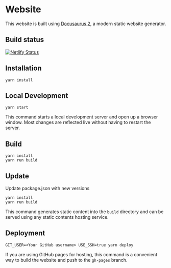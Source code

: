 # Website

This website is built using [Docusaurus 2](https://v2.docusaurus.io/), a modern static website generator.

## Build status
[![Netlify Status](https://api.netlify.com/api/v1/badges/7d952783-debe-4cca-bdd5-1a468f32baed/deploy-status)](https://app.netlify.com/sites/pensive-darwin-90a9ff/deploys)

## Installation

```console
yarn install 
```

## Local Development

```console
yarn start
```

This command starts a local development server and open up a browser window. Most changes are reflected live without having to restart the server.

## Build

```console
yarn install
yarn run build
```

## Update

Update package.json with new versions

```console
yarn install
yarn run build
```

This command generates static content into the `build` directory and can be served using any static contents hosting service.

## Deployment

```console
GIT_USER=<Your GitHub username> USE_SSH=true yarn deploy
```

If you are using GitHub pages for hosting, this command is a convenient way to build the website and push to the `gh-pages` branch.
